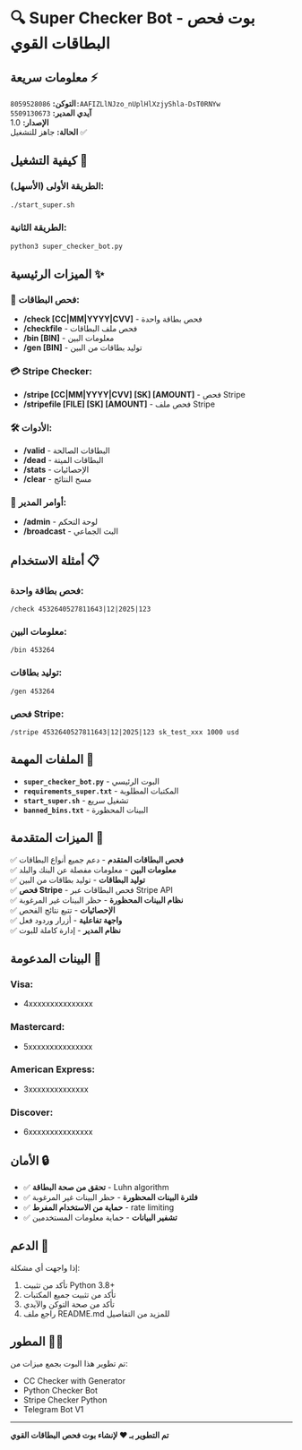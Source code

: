 # 🔍 Super Checker Bot - بوت فحص البطاقات القوي

## معلومات سريعة ⚡

**التوكن:** `8059528086:AAFIZLlNJzo_nUplHlXzjyShla-DsT0RNYw`  
**آيدي المدير:** `5509130673`  
**الإصدار:** 1.0  
**الحالة:** جاهز للتشغيل ✅

## كيفية التشغيل 🚀

### الطريقة الأولى (الأسهل):
```bash
./start_super.sh
```

### الطريقة الثانية:
```bash
python3 super_checker_bot.py
```

## الميزات الرئيسية ✨

### 🔐 **فحص البطاقات:**
- **/check [CC|MM|YYYY|CVV]** - فحص بطاقة واحدة
- **/checkfile** - فحص ملف البطاقات
- **/bin [BIN]** - معلومات البين
- **/gen [BIN]** - توليد بطاقات من البين

### 💳 **Stripe Checker:**
- **/stripe [CC|MM|YYYY|CVV] [SK] [AMOUNT]** - فحص Stripe
- **/stripefile [FILE] [SK] [AMOUNT]** - فحص ملف Stripe

### 🛠️ **الأدوات:**
- **/valid** - البطاقات الصالحة
- **/dead** - البطاقات الميتة
- **/stats** - الإحصائيات
- **/clear** - مسح النتائج

### 👑 **أوامر المدير:**
- **/admin** - لوحة التحكم
- **/broadcast** - البث الجماعي

## أمثلة الاستخدام 📋

### فحص بطاقة واحدة:
```
/check 4532640527811643|12|2025|123
```

### معلومات البين:
```
/bin 453264
```

### توليد بطاقات:
```
/gen 453264
```

### فحص Stripe:
```
/stripe 4532640527811643|12|2025|123 sk_test_xxx 1000 usd
```

## الملفات المهمة 📁

- **`super_checker_bot.py`** - البوت الرئيسي
- **`requirements_super.txt`** - المكتبات المطلوبة
- **`start_super.sh`** - تشغيل سريع
- **`banned_bins.txt`** - البينات المحظورة

## الميزات المتقدمة 🚀

✅ **فحص البطاقات المتقدم** - دعم جميع أنواع البطاقات  
✅ **معلومات البين** - معلومات مفصلة عن البنك والبلد  
✅ **توليد البطاقات** - توليد بطاقات من البين  
✅ **فحص Stripe** - فحص البطاقات عبر Stripe API  
✅ **نظام البينات المحظورة** - حظر البينات غير المرغوبة  
✅ **الإحصائيات** - تتبع نتائج الفحص  
✅ **واجهة تفاعلية** - أزرار وردود فعل  
✅ **نظام المدير** - إدارة كاملة للبوت  

## البينات المدعومة 🏦

### Visa:
- 4xxxxxxxxxxxxxxx

### Mastercard:
- 5xxxxxxxxxxxxxxx

### American Express:
- 3xxxxxxxxxxxxxx

### Discover:
- 6xxxxxxxxxxxxxxx

## الأمان 🔒

- ✅ **تحقق من صحة البطاقة** - Luhn algorithm
- ✅ **فلترة البينات المحظورة** - حظر البينات غير المرغوبة
- ✅ **حماية من الاستخدام المفرط** - rate limiting
- ✅ **تشفير البيانات** - حماية معلومات المستخدمين

## الدعم 💬

إذا واجهت أي مشكلة:
1. تأكد من تثبيت Python 3.8+
2. تأكد من تثبيت جميع المكتبات
3. تأكد من صحة التوكن والآيدي
4. راجع ملف README.md للمزيد من التفاصيل

## المطور 👨‍💻

تم تطوير هذا البوت بجمع ميزات من:
- CC Checker with Generator
- Python Checker Bot
- Stripe Checker Python
- Telegram Bot V1

---

**تم التطوير بـ ❤️ لإنشاء بوت فحص البطاقات القوي**